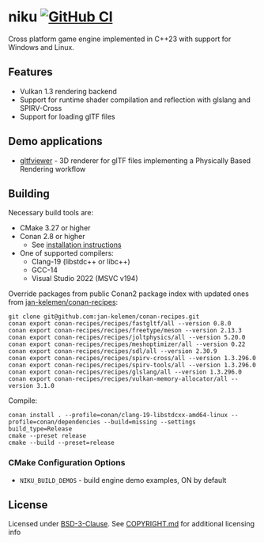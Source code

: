 # niku [![GitHub CI](https://github.com/jan-kelemen/niku/actions/workflows/ci.yml/badge.svg?branch=master)](https://github.com/jan-kelemen/niku/actions/workflows/ci.yml)

Cross platform game engine implemented in C++23 with support for Windows and Linux.

## Features
* Vulkan 1.3 rendering backend
* Support for runtime shader compilation and reflection with glslang and SPIRV-Cross
* Support for loading glTF files

## Demo applications
* [gltfviewer](https://github.com/jan-kelemen/niku/tree/master/demo/gltfviewer) - 3D renderer for glTF files implementing a Physically Based Rendering workflow

## Building
Necessary build tools are:
* CMake 3.27 or higher
* Conan 2.8 or higher
  * See [installation instructions](https://docs.conan.io/2/installation.html)
* One of supported compilers:
  * Clang-19 (libstdc++ or libc++)
  * GCC-14
  * Visual Studio 2022 (MSVC v194)

Override packages from public Conan2 package index with updated ones from [jan-kelemen/conan-recipes](https://github.com/jan-kelemen/conan-recipes):
```
git clone git@github.com:jan-kelemen/conan-recipes.git
conan export conan-recipes/recipes/fastgltf/all --version 0.8.0
conan export conan-recipes/recipes/freetype/meson --version 2.13.3
conan export conan-recipes/recipes/joltphysics/all --version 5.20.0
conan export conan-recipes/recipes/meshoptimizer/all --version 0.22
conan export conan-recipes/recipes/sdl/all --version 2.30.9
conan export conan-recipes/recipes/spirv-cross/all --version 1.3.296.0
conan export conan-recipes/recipes/spirv-tools/all --version 1.3.296.0
conan export conan-recipes/recipes/glslang/all --version 1.3.296.0
conan export conan-recipes/recipes/vulkan-memory-allocator/all --version 3.1.0
```

Compile:
```
conan install . --profile=conan/clang-19-libstdcxx-amd64-linux --profile=conan/dependencies --build=missing --settings build_type=Release
cmake --preset release
cmake --build --preset=release
```

### CMake Configuration Options
* `NIKU_BUILD_DEMOS` - build engine demo examples, ON by default

## License
Licensed under [BSD-3-Clause](https://github.com/jan-kelemen/niku/blob/master/LICENSE). See [COPYRIGHT.md](https://github.com/jan-kelemen/niku/blob/master/COPYRIGHT.md) for additional licensing info
